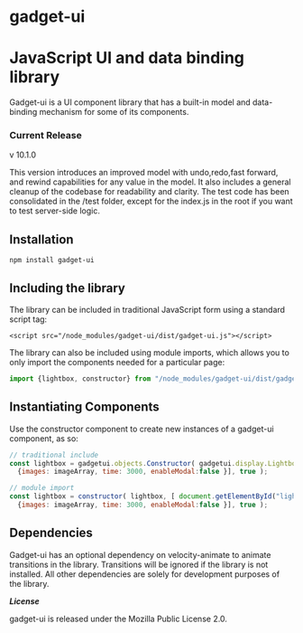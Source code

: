 gadget-ui
=========

# JavaScript UI and data binding library

Gadget-ui is a UI component library that has a built-in model and data-binding mechanism for some of its components.

### Current Release

v 10.1.0

This version introduces an improved model with undo,redo,fast forward, and rewind capabilities for any value in the model. It also includes a general cleanup of the codebase for readability and clarity. The test code has been consolidated in the /test folder, except for the index.js in the root if you want to test server-side logic.

## Installation

`npm install gadget-ui`

## Including the library

The library can be included in traditional JavaScript form using a standard script tag:

`<script src="/node_modules/gadget-ui/dist/gadget-ui.js"></script>`

The library can also be included using module imports, which allows you to only import the components needed for a particular page:

``` javascript
import {lightbox, constructor} from "/node_modules/gadget-ui/dist/gadget-ui.es.js"
```

## Instantiating Components

Use the constructor component to create new instances of a gadget-ui component, as so:

``` javascript
// traditional include
const lightbox = gadgetui.objects.Constructor( gadgetui.display.Lightbox, [ document.getElementById("lightbox"),
  {images: imageArray, time: 3000, enableModal:false }], true );

// module import
const lightbox = constructor( lightbox, [ document.getElementById("lightbox"),
  {images: imageArray, time: 3000, enableModal:false }], true );

```

## Dependencies

Gadget-ui has an optional dependency on velocity-animate to animate transitions in the library. Transitions will be ignored if the library is not installed. All other dependencies are solely for development purposes of the library.


***License***

gadget-ui is released under the Mozilla Public License 2.0.
